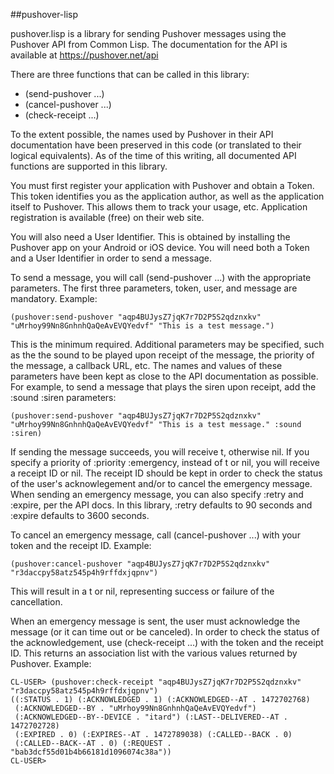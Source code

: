 ##pushover-lisp

pushover.lisp is a library for sending Pushover messages using the
Pushover API from Common Lisp. The documentation for the API is
available at https://pushover.net/api

There are three functions that can be called in this library:

* (send-pushover ...)
* (cancel-pushover ...)
* (check-receipt ...)

To the extent possible, the names used by Pushover in their API
documentation have been preserved in this code (or translated to their
logical equivalents). As of the time of this writing, all documented
API functions are supported in this library.

You must first register your application with Pushover and obtain a
Token. This token identifies you as the application author, as well as
the application itself to Pushover. This allows them to track your
usage, etc. Application registration is available (free) on their web
site.

You will also need a User Identifier. This is obtained by installing
the Pushover app on your Android or iOS device. You will need both a
Token and a User Identifier in order to send a message.

To send a message, you will call (send-pushover ...) with the
appropriate parameters. The first three parameters, token, user, and
message are mandatory.  Example:

```
(pushover:send-pushover "aqp4BUJysZ7jqK7r7D2P5S2qdznxkv" "uMrhoy99Nn8GnhnhQaQeAvEVQYedvf" "This is a test message.")
```

This is the minimum required. Additional parameters may be specified,
such as the the sound to be played upon receipt of the message, the
priority of the message, a callback URL, etc. The names and values of
these parameters have been kept as close to the API documentation as
possible. For example, to send a message that plays the siren upon
receipt, add the :sound :siren parameters:

```
(pushover:send-pushover "aqp4BUJysZ7jqK7r7D2P5S2qdznxkv" "uMrhoy99Nn8GnhnhQaQeAvEVQYedvf" "This is a test message." :sound :siren)
```

If sending the message succeeds, you will receive t, otherwise nil. If
you specify a priority of :priority :emergency, instead of t or nil,
you will receive a receipt ID or nil. The receipt ID should be kept in
order to check the status of the user's acknowlegement and/or to
cancel the emergency message. When sending an emergency message, you
can also specify :retry and :expire, per the API docs. In this
library, :retry defaults to 90 seconds and :expire defaults to 3600
seconds.

To cancel an emergency message, call (cancel-pushover ...) with your
token and the receipt ID. Example:

```
(pushover:cancel-pushover "aqp4BUJysZ7jqK7r7D2P5S2qdznxkv" "r3daccpy58atz545p4h9rffdxjqpnv")
```

This will result in a t or nil, representing success or failure of the
cancellation.

When an emergency message is sent, the user must acknowledge the
message (or it can time out or be canceled). In order to check the
status of the acknowledgement, use (check-receipt ...) with the token
and the receipt ID. This returns an association list with the various
values returned by Pushover. Example:

```
CL-USER> (pushover:check-receipt "aqp4BUJysZ7jqK7r7D2P5S2qdznxkv" "r3daccpy58atz545p4h9rffdxjqpnv")
((:STATUS . 1) (:ACKNOWLEDGED . 1) (:ACKNOWLEDGED--AT . 1472702768)
 (:ACKNOWLEDGED--BY . "uMrhoy99Nn8GnhnhQaQeAvEVQYedvf")
 (:ACKNOWLEDGED--BY--DEVICE . "itard") (:LAST--DELIVERED--AT . 1472702728)
 (:EXPIRED . 0) (:EXPIRES--AT . 1472789038) (:CALLED--BACK . 0)
 (:CALLED--BACK--AT . 0) (:REQUEST . "bab3dcf55d01b4b66181d1096074c38a"))
CL-USER>
```
